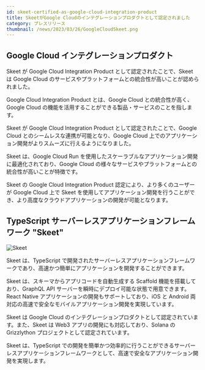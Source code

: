 ```yaml
---
id: skeet-certified-as-google-cloud-integration-product
title: SkeetがGoogle Cloudのインテグレーションプロダクトとして認定されました
category: プレスリリース
thumbnail: /news/2023/03/26/GoogleCloudSkeet.png
---
```


## Google Cloud インテグレーションプロダクト

Skeet が Google Cloud Integration Product として認定されたことで、Skeet は Google Cloud のサービスやプラットフォームとの統合性が高いことが認められました。

Google Cloud Integration Product とは、Google Cloud との統合性が高く、Google Cloud の機能を活用することができる製品・サービスのことを指します。

Skeet が Google Cloud Integration Product として認定されたことで、Google Cloud とのシームレスな連携が可能となり、Google Cloud 上でのアプリケーション開発がよりスムーズに行えるようになりました。

Skeet は、Google Cloud Run を使用したスケーラブルなアプリケーション開発に最適化されており、Google Cloud の様々なサービスやプラットフォームとの統合性が高いことが特徴です。

Skeet の Google Cloud Integration Product 認定により、より多くのユーザーが Google Cloud 上で Skeet を使用してアプリケーション開発を行うことができ、より高度なクラウドアプリケーションの開発が可能となります。

## TypeScript サーバーレスアプリケーションフレームワーク "Skeet"

![Skeet](/news/2023/03/23/skeet-app-template.png)

Skeet は、TypeScript で開発されたサーバーレスアプリケーションフレームワークであり、高速かつ簡単にアプリケーションを開発することができます。

Skeet は、スキーマからアプリコードを自動生成する Scaffold 機能を搭載しており、GraphQL API サーバーを瞬時にデプロイ可能な状態で用意できます。React Native アプリケーションの開発もサポートしており、iOS と Android 両対応の高速で安全なモバイルアプリケーション開発を実現しています。

Skeet は Google Cloud のインテグレーションプロダクトとして認定されています。また、Skeet は Web3 アプリの開発にも対応しており、Solana の Grizzlython プロジェクトとして認定されています。

Skeet は、TypeScript での開発を簡単かつ効率的に行うことができるサーバーレスアプリケーションフレームワークとして、高速で安全なアプリケーション開発を実現します。
